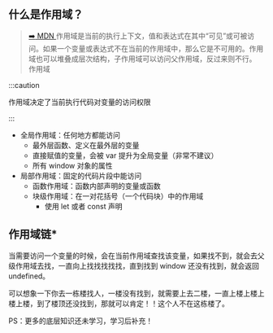 ## 什么是作用域？

> [:arrow_right: MDN ](https://developer.mozilla.org/zh-CN/docs/Glossary/Scope)作用域是当前的执行上下文，值和表达式在其中“可见”或可被访问。如果一个变量或表达式不在当前的作用域中，那么它是不可用的。作用域也可以堆叠成层次结构，子作用域可以访问父作用域，反过来则不行。
> 作用域

:::caution

作用域决定了当前执行代码对变量的访问权限

:::

- 全局作用域：任何地方都能访问
  - 最外层函数、定义在最外层的变量
  - 直接赋值的变量，会被 var 提升为全局变量（非常不建议）
  - 所有 window 对象的属性
- 局部作用域：固定的代码片段中能访问
  - 函数作用域：函数内部声明的变量或函数
  - 块级作用域：在一对花括号（一个代码块）中的作用域
    - 使用 let 或者 const 声明

## 作用域链\*

当需要访问一个变量的时候，会在当前作用域查找该变量，如果找不到，就会去父级作用域去找，一直向上找找找找找，直到找到 window 还没有找到，就会返回 undefined。

可以想象一下你去一栋楼找人，一楼没有找到，就需要上去二楼，一直上楼上楼上楼上楼，到了楼顶还没找到，那就可以肯定！！这个人不在这栋楼了。

PS：更多的底层知识还未学习，学习后补充！
